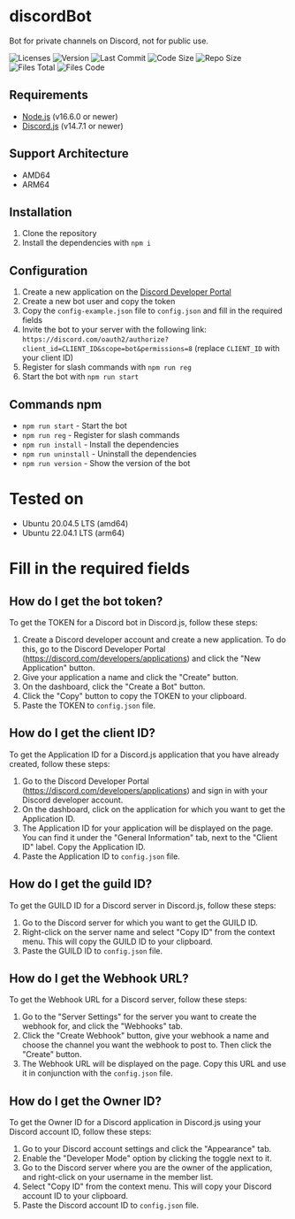 # discordBot

Bot for private channels on Discord, not for public use.

![Licenses](https://img.shields.io/github/license/ElaXan/discordBot) ![Version](https://img.shields.io/github/package-json/v/ElaXan/discordBot) ![Last Commit](https://img.shields.io/github/last-commit/ElaXan/discordBot) ![Code Size](https://img.shields.io/github/languages/code-size/ElaXan/discordBot) ![Repo Size](https://img.shields.io/github/repo-size/ElaXan/discordBot) ![Files Total](https://img.shields.io/github/directory-file-count/ElaXan/discordBot) ![Files Code](https://img.shields.io/github/languages/count/ElaXan/discordBot)

## Requirements

-   [Node.js](https://nodejs.org/en/) (v16.6.0 or newer)
-   [Discord.js](https://discord.js.org/#/) (v14.7.1 or newer)

## Support Architecture

-   AMD64
-   ARM64

## Installation

1.  Clone the repository
2.  Install the dependencies with `npm i`

## Configuration

1.  Create a new application on the [Discord Developer Portal](https://discord.com/developers/applications)
2.  Create a new bot user and copy the token
3.  Copy the `config-example.json` file to `config.json` and fill in the required fields
4.  Invite the bot to your server with the following link: `https://discord.com/oauth2/authorize?client_id=CLIENT_ID&scope=bot&permissions=8` (replace `CLIENT_ID` with your client ID)
5.  Register for slash commands with `npm run reg`
6.  Start the bot with `npm run start`

## Commands npm

-   `npm run start` - Start the bot
-   `npm run reg` - Register for slash commands
-   `npm run install` - Install the dependencies
-   `npm run uninstall` - Uninstall the dependencies
-   `npm run version` - Show the version of the bot

# Tested on

-   Ubuntu 20.04.5 LTS (amd64)
-   Ubuntu 22.04.1 LTS (arm64)

# Fill in the required fields

## How do I get the bot token?

To get the TOKEN for a Discord bot in Discord.js, follow these steps:

1.   Create a Discord developer account and create a new application. To do this, go to the Discord Developer Portal (https://discord.com/developers/applications) and click the "New Application" button.
2.   Give your application a name and click the "Create" button.
3.   On the dashboard, click the "Create a Bot" button.
4.   Click the "Copy" button to copy the TOKEN to your clipboard.
5.   Paste the TOKEN to `config.json` file.

## How do I get the client ID?

To get the Application ID for a Discord.js application that you have already created, follow these steps:

1.   Go to the Discord Developer Portal (https://discord.com/developers/applications) and sign in with your Discord developer account.
2.   On the dashboard, click on the application for which you want to get the Application ID.
3.   The Application ID for your application will be displayed on the page. You can find it under the "General Information" tab, next to the "Client ID" label. Copy the Application ID.
4.   Paste the Application ID to `config.json` file.

## How do I get the guild ID?

To get the GUILD ID for a Discord server in Discord.js, follow these steps:

1.   Go to the Discord server for which you want to get the GUILD ID.
2.   Right-click on the server name and select "Copy ID" from the context menu. This will copy the GUILD ID to your clipboard.
3.   Paste the GUILD ID to `config.json` file.

## How do I get the Webhook URL?

To get the Webhook URL for a Discord server, follow these steps:

1.   Go to the "Server Settings" for the server you want to create the webhook for, and click the "Webhooks" tab.
2.   Click the "Create Webhook" button, give your webhook a name and choose the channel you want the webhook to post to. Then click the "Create" button.
3.   The Webhook URL will be displayed on the page. Copy this URL and use it in conjunction with the `config.json` file.

## How do I get the Owner ID?

To get the Owner ID for a Discord application in Discord.js using your Discord account ID, follow these steps:

1.   Go to your Discord account settings and click the "Appearance" tab.
2.   Enable the "Developer Mode" option by clicking the toggle next to it.
3.   Go to the Discord server where you are the owner of the application, and right-click on your username in the member list.
4.   Select "Copy ID" from the context menu. This will copy your Discord account ID to your clipboard.
5.   Paste the Discord account ID to `config.json` file.